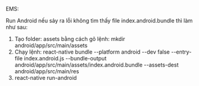 EMS:

Run Android nếu sảy ra lỗi không tìm thấy file index.android.bundle thì làm như sau:
1. Tạo folder: assets bằng cách gõ lệnh: mkdir android/app/src/main/assets
2. Chạy lệnh: 
react-native bundle --platform android --dev false --entry-file index.android.js --bundle-output android/app/src/main/assets/index.android.bundle --assets-dest android/app/src/main/res
3. react-native run-android
